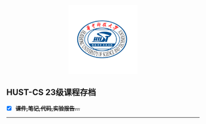 <div align = center>
<img src="./hust.png" width="" height="180"/>
</div>


## **HUST-CS 23级课程存档**

- [x] ~~**课件,笔记,代码,实验报告...**~~
--------------

